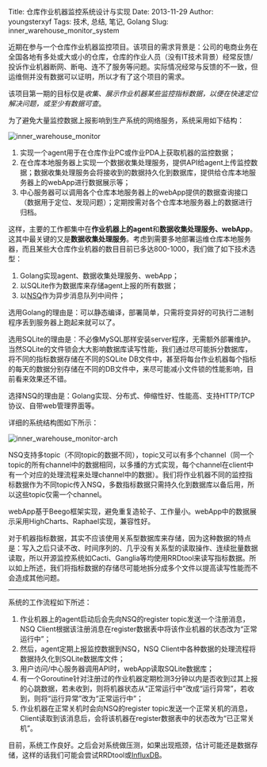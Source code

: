 Title: 仓库作业机器监控系统设计与实现
Date: 2013-11-29
Author: youngsterxyf
Tags: 技术, 总结, 笔记, Golang
Slug: inner_warehouse_monitor_system

近期在参与一个仓库作业机器监控项目。该项目的需求背景是：公司的电商业务在全国各地有多处或大或小的仓库，仓库的作业人员（没有IT技术背景）经常反馈/投诉作业机器断网、断电、连不了服务等问题。实际情况经常与反馈的不一致，但运维侧并没有数据可以证明，所以才有了这个项目的需求。

该项目第一期的目标仅是*收集、展示作业机器某些监控指标数据，以便在快速定位解决问题，或至少有数据可查*。

为了避免大量监控数据上报影响到生产系统的网络服务，系统采用如下结构：

![inner_warehouse_monitor](/assets/uploads/pics/inner_warehouse_monitor.png)

1. 实现一个agent用于在仓库作业PC或作业PDA上获取机器的监控数据；
2. 在仓库本地服务器上实现一个数据收集处理服务，提供API给agent上传监控数据；数据收集处理服务会将接收到的数据持久化到数据库，提供给仓库本地服务器上的webApp进行数据展示等；
3. 中心服务器可以调用各个仓库本地服务器上的webApp提供的数据查询接口（数据用于定位、发现问题）；定期按需对各个仓库本地服务器上的数据进行归档。

这样，主要的工作都集中在**作业机器上的agent**和**数据收集处理服务、webApp**。这其中最关键的又是**数据收集处理服务**。考虑到需要多地部署运维仓库本地服务器，而且某些大仓库作业机器的数目目前已多达800-1000，我们做了如下技术选型：

1. Golang实现agent、数据收集处理服务、webApp；
2. 以SQLite作为数据库来存储agent上报的所有数据；
3. 以[NSQ](http://bitly.github.io/nsq/)作为异步消息队列中间件；

选用Golang的理由是：可以静态编译，部署简单，只需将变异好的可执行二进制程序丢到服务器上跑起来就可以了。

选用SQLite的理由是：不必像MySQL那样安装server程序，无需额外部署维护。当然SQLite的文件锁会大大影响数据库读写性能，我们通过尽可能拆分数据库，将不同的指标数据存储在不同的SQLite DB文件中，甚至将每台作业机器每个指标的每天的数据分别存储在不同的DB文件中，来尽可能减小文件锁的性能影响，目前看来效果还不错。

选择NSQ的理由是：Golang实现、分布式、伸缩性好、性能高、支持HTTP/TCP协议、自带web管理界面等。

详细的系统结构图如下所示：

![inner_warehouse_monitor-arch](/assets/uploads/pics/inner_warehouse_monitor-arch.png)

NSQ支持多topic（不同topic的数据不同），topic又可以有多个channel（同一个topic的所有channel中的数据相同，以多播的方式实现，每个channel在client中有一个对应的处理流程来处理channel中的数据）。我们将作业机器不同的监控指标数据作为不同topic传入NSQ，多数指标数据只需持久化到数据库以备后用，所以这些topic仅需一个channel。

webApp基于Beego框架实现，避免重复造轮子、工作量小。webApp中的数据展示采用HighCharts、Raphael实现，兼容性好。

对于机器指标数据，其实不应该使用关系型数据库来存储，因为这种数据的特点是：写入之后只读不改、时间序列的、几乎没有关系型的读取操作、连续批量数据读取，所以开源监控系统如Cacti、Ganglia等均使用RRDtool来读写指标数据。所以如上所述，我们将指标数据的存储尽可能地拆分成多个文件以提高读写性能而不会造成其他问题。

------

系统的工作流程如下所述：

1. 作业机器上的agent启动后会先向NSQ的register topic发送一个注册消息，NSQ Client根据该注册消息在register数据表中将该作业机器的状态改为“正常运行中”；
2. 然后，agent定期上报监控数据到NSQ，NSQ Client中各种数据的处理流程将数据持久化到SQLite数据库文件；
3. 用户访问/中心服务器调用API时，webApp读取SQLite数据库；
4. 有一个Goroutine针对注册过的作业机器定期检测3分钟以内是否收到过其上报的心跳数据，若未收到，则将机器状态从“正常运行中”改成“运行异常”，若收到，则将“运行异常”改为“正常运行中”；
5. 作业机器在正常关机时会向NSQ的register topic发送一个正常关机的消息，Client读取到该消息后，会将该机器在register数据表中的状态改为“已正常关机”。

目前，系统工作良好。之后会对系统做压测，如果出现瓶颈，估计可能还是数据存储，这样的话我们可能会尝试RRDtool或[InfluxDB](http://influxdb.org/)。
